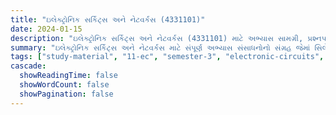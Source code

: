 ```yaml
---
title: "ઇલેક્ટ્રોનિક સર્કિટ્સ અને નેટવર્કસ (4331101)"
date: 2024-01-15
description: "ઇલેક્ટ્રોનિક સર્કિટ્સ અને નેટવર્કસ (4331101) માટે અભ્યાસ સામગ્રી, પ્રશ્નપત્રો અને ઉકેલો - ઇલેક્ટ્રોનિક્સ અને કમ્યુનિકેશન એન્જિનિયરિંગ, સેમેસ્ટર 3"
summary: "ઇલેક્ટ્રોનિક સર્કિટ્સ અને નેટવર્કસ માટે સંપૂર્ણ અભ્યાસ સંસાધનોનો સંગ્રહ જેમાં સિલેબસ, 2022-2025ના પ્રશ્નપત્રો અને વિગતવાર ઉકેલોનો સમાવેશ થાય છે"
tags: ["study-material", "11-ec", "semester-3", "electronic-circuits", "networks", "4331101"]
cascade:
  showReadingTime: false
  showWordCount: false
  showPagination: false
---
```

